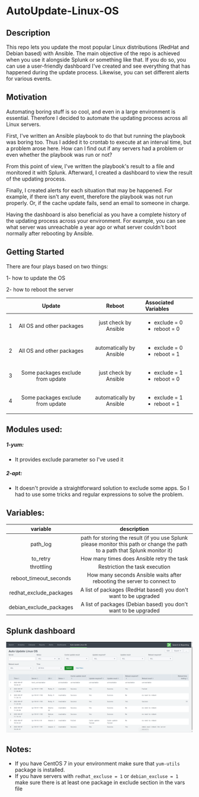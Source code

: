 # AutoUpdate-Linux-OS
## Description
This repo lets you update the most popular Linux distributions (RedHat and Debian based) with Ansible.
The main objective of the repo is achieved when you use it alongside Splunk or something like that. If you do so, you can use a user-friendly dashboard I've created and see everything that has happened during the update process. Likewise, you can set different alerts for various events.

## Motivation

Automating boring stuff is so cool, and even in a large environment is essential. Therefore I decided to automate the updating process across all Linux servers.

First, I've written an Ansible playbook to do that but running the playbook was boring too. Thus I added it to crontab to execute at an interval time, but a problem arose here. How can I find out if any servers had a problem or even whether the playbook was run or not?

From this point of view, I've written the playbook's result to a file and monitored it with Splunk.
Afterward, I created a dashboard to view the result of the updating process. 

Finally, I created alerts for each situation that may be happened. For example, if there isn't any event, therefore the playbook was not run properly. Or, if the cache update fails, send an email to someone in charge.

Having the dashboard is also beneficial as you have a complete history of the updating process across your environment. For example, you can see what server was unreachable a year ago or what server couldn't boot normally after rebooting by Ansible.

## Getting Started

There are four plays based on two things:

1- how to update the OS

2- how to reboot the server

|              | Update | Reboot | Associated Variables |
|    :---:     |      :---:     |     :---:     |     :---     |
| 1 | All OS and other packages | just check by Ansible | <ul><li>exclude = 0</li><li>reboot = 0</li></ul> |
| 2 | All OS and other packages | automatically by Ansible | <ul><li>exclude = 0</li><li>reboot = 1</li></ul> |
| 3 | Some packages exclude from update | just check by Ansible | <ul><li>exclude = 1</li><li>reboot = 0</li></ul> |
| 4 | Some packages exclude from update | automatically by Ansible | <ul><li>exclude = 1</li><li>reboot = 1</li></ul> |

## Modules used:
##### 1-yum: 
* It provides exclude parameter so I've used it

##### 2-apt: 
* It doesn't provide a straightforward solution to exclude some apps. So I had to use some tricks and regular expressions to solve the problem.

## Variables:  

| variable | description |
| :---: | :---: | 
| path_log | path for storing the result (if you use Splunk please monitor this path or change the path to a path that Splunk monitor it) |
| to_retry | How many times does Ansible retry the task |
| throttling | Restriction the task execution |
| reboot_timeout_seconds | How many seconds Ansible waits after rebooting the server to connect to |
| redhat_exclude_packages | A list of packages (RedHat based) you don't want to be upgraded |
| debian_exclude_packages | A list of packages (Debian based) you don't want to be upgraded |

## Splunk dashboard

![dashboard](autoupdate-demo.png)
## Notes:

* If you have CentOS 7 in your environment make sure that ```yum-utils``` package is installed.
* If you have servers with ```redhat_excluse = 1``` or ```debian_excluse = 1``` make sure there is at least one package in exclude section in the vars file
